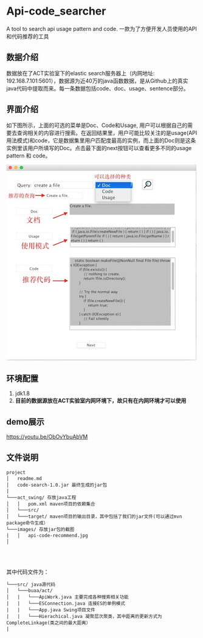 # Api-code_searcher

A tool to search api usage pattern and code.
一款为了方便开发人员使用的API和代码推荐的工具

## 数据介绍

数据放在了ACT实验室下的elastic search服务器上（内网地址: 192.168.7.101:5601），数据源为近40万的java函数数据，是从Github上的真实java代码中提取而来。每一条数据包括code、doc、usage、sentence部分。


## 界面介绍

如下图所示，上面的可选的菜单是Doc、Code和Usage, 用户可以根据自己的需要去查询相关的内容进行搜索。在返回结果里，用户可能比较关注的是usage(API用法模式)和code，它是数据集里用户匹配度最高的实例，而上面的Doc则是这条实例里该用户所填写的Doc。点击最下面的next按钮可以查看更多不同的usage pattern 和 code。



![-c400](images/api-code-recommend.jpg)


## 环境配置

1. jdk1.8
2. **目前的数据源放在ACT实验室内网环境下，故只有在内网环境才可以使用**

## demo展示

https://youtu.be/ObOvYbuAbVM

## 文件说明
    
    
```
project
│   readme.md
│   code-search-1.0.jar 最终生成的jar包
|
└───act_swing/ 存放java工程
│   │   pom.xml maven项目的依赖集合
│   └───src/
│   └───target/ maven项目的输出目录，其中包括了我们的jar文件(可以通过mvn package命令生成）
└───images/ 存放jar包的截图
|   │   api-code-recommend.jpg
│   


   
```

其中代码文件为：

```
└───src/ java源代码
│   └───buaa/act/
│   |   └───ApiWork.java 主要完成各种搜索相关功能
|   |   └───ESConnection.java 连接ES的单例模式
|   |   └───App.java Swing项目文件
|   |   └───Hierachical.java 凝聚层次聚类，其中距离的更新方式为CompleteLinkage(类之间的最大距离）
|

```

